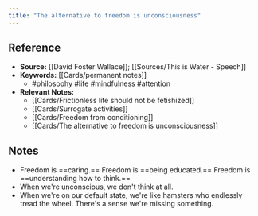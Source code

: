```yaml
---
title: "The alternative to freedom is unconsciousness"
---
```

## Reference
- **Source:** [[David Foster Wallace]]; [[Sources/This is Water - Speech]]
- **Keywords:** [[Cards/permanent notes]]
	- #philosophy #life #mindfulness #attention
- **Relevant Notes:**
	- [[Cards/Frictionless life should not be fetishized]]
	- [[Cards/Surrogate activities]]
	- [[Cards/Freedom from conditioning]]
	- [[Cards/The alternative to freedom is unconsciousness]]
## Notes
- Freedom is ==caring.== Freedom is ==being educated.== Freedom is ==understanding how to think.==
- When we're unconscious, we don't think at all.
- When we're on our default state, we're like hamsters who endlessly tread the wheel. There's a sense we're missing something.
